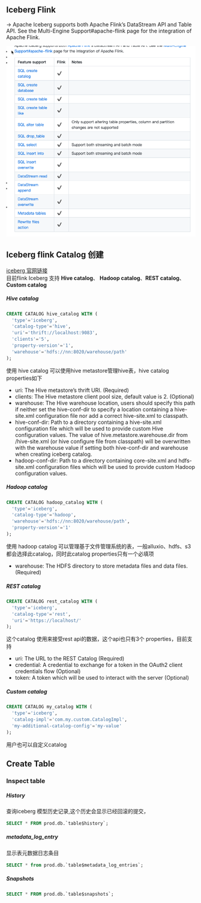 ## Iceberg Flink 

-> Apache Iceberg supports both Apache Flink’s DataStream API and Table API. See the Multi-Engine Support#apache-flink page for the integration of Apache Flink.

![img.png](img.png)


## Iceberg flink Catalog 创建
[iceberg 官网链接](https://iceberg.apache.org/docs/latest/flink-ddl/#create-catalog)  
目前flink Iceberg 支持 **Hive catalog**、 **Hadoop catalog**、**REST catalog**、**Custom catalog**     

##### Hive catalog

```sql
CREATE CATALOG hive_catalog WITH (
  'type'='iceberg',
  'catalog-type'='hive',
  'uri'='thrift://localhost:9083',
  'clients'='5',
  'property-version'='1',
  'warehouse'='hdfs://nn:8020/warehouse/path'
);
```

使用 hive catalog 可以使用hive metastore管理hive表，hive catalog properties如下
- uri: The Hive metastore’s thrift URI. (Required)
- clients: The Hive metastore client pool size, default value is 2. (Optional)
- warehouse: The Hive warehouse location, users should specify this path if neither set the hive-conf-dir to specify a location containing a hive-site.xml configuration file nor add a correct hive-site.xml to classpath.
- hive-conf-dir: Path to a directory containing a hive-site.xml configuration file which will be used to provide custom Hive configuration values. The value of hive.metastore.warehouse.dir from <hive-conf-dir>/hive-site.xml (or hive configure file from classpath) will be overwritten with the warehouse value if setting both hive-conf-dir and warehouse when creating iceberg catalog.
- hadoop-conf-dir: Path to a directory containing core-site.xml and hdfs-site.xml configuration files which will be used to provide custom Hadoop configuration values.


##### Hadoop catalog

```sql
CREATE CATALOG hadoop_catalog WITH (
  'type'='iceberg',
  'catalog-type'='hadoop',
  'warehouse'='hdfs://nn:8020/warehouse/path',
  'property-version'='1'
);
```
使用 hadoop catalog 可以管理基于文件管理系统的表，一般alluxio、hdfs、s3都会选择此catalog，同时此catalog properties只有一个必填项

- warehouse: The HDFS directory to store metadata files and data files. (Required)

##### REST catalog

```sql
CREATE CATALOG rest_catalog WITH (
  'type'='iceberg',
  'catalog-type'='rest',
  'uri'='https://localhost/'
);
```
这个catalog 使用来接受rest api的数据，这个api也只有3个 properties，目前支持

- uri: The URL to the REST Catalog (Required)
- credential: A credential to exchange for a token in the OAuth2 client credentials flow (Optional)
- token: A token which will be used to interact with the server (Optional)


##### Custom catalog

```sql
CREATE CATALOG my_catalog WITH (
  'type'='iceberg',
  'catalog-impl'='com.my.custom.CatalogImpl',
  'my-additional-catalog-config'='my-value'
);
```
用户也可以自定义catalog 


## Create Table 


### Inspect table

##### History

查询iceberg 模型历史记录,这个历史会显示已经回滚的提交，
```sql
SELECT * FROM prod.db.`table$history`;
```

##### metadata_log_entry

显示表元数据日志条目
```sql
SELECT * from prod.db.`table$metadata_log_entries`;
```

##### Snapshots
```sql
SELECT * FROM prod.db.`table$snapshots`;
```    
    
    